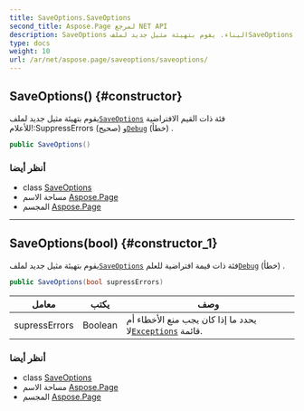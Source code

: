 ```yaml
---
title: SaveOptions.SaveOptions
second_title: Aspose.Page لمرجع NET API
description: SaveOptions البناء. يقوم بتهيئة مثيل جديد لملفSaveOptions فئة ذات القيم الافتراضية للأعلامSuppressErrors صحيح وDebug خطأ .
type: docs
weight: 10
url: /ar/net/aspose.page/saveoptions/saveoptions/
---
```

## SaveOptions() {#constructor}

يقوم بتهيئة مثيل جديد لملف[`SaveOptions`](../) فئة ذات القيم الافتراضية للأعلام!:SuppressErrors (صحيح) و[`Debug`](../debug/) (خطأ) .

```csharp
public SaveOptions()
```

### أنظر أيضا

* class [SaveOptions](../)
* مساحة الاسم [Aspose.Page](../../saveoptions/)
* المجسم [Aspose.Page](../../../)

---

## SaveOptions(bool) {#constructor_1}

يقوم بتهيئة مثيل جديد لملف[`SaveOptions`](../) فئة ذات قيمة افتراضية للعلم[`Debug`](../debug/) (خطأ) .

```csharp
public SaveOptions(bool supressErrors)
```

| معامل | يكتب | وصف |
| --- | --- | --- |
| supressErrors | Boolean | يحدد ما إذا كان يجب منع الأخطاء أم لا[`Exceptions`](../exceptions/) قائمة. |

### أنظر أيضا

* class [SaveOptions](../)
* مساحة الاسم [Aspose.Page](../../saveoptions/)
* المجسم [Aspose.Page](../../../)


